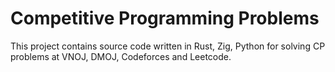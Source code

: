 # Competitive Programming Problems

This project contains source code written in Rust, Zig, Python for solving CP problems at VNOJ, DMOJ, Codeforces and Leetcode.
